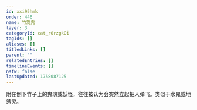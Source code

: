```yaml
---
id: xxi95hmk
order: 446
name: 竹篙鬼
layer: 3
categoryId: cat_r0rzgkOi
tagIds: []
aliases: []
titledLinks: []
parent: ""
relatedEntries: []
timelineEvents: []
nsfw: false
lastUpdated: 1758087125
---
```


附在倒下竹子上的鬼魂或妖怪，往往被认为会突然立起把人弹飞。类似于水鬼或地缚灵。